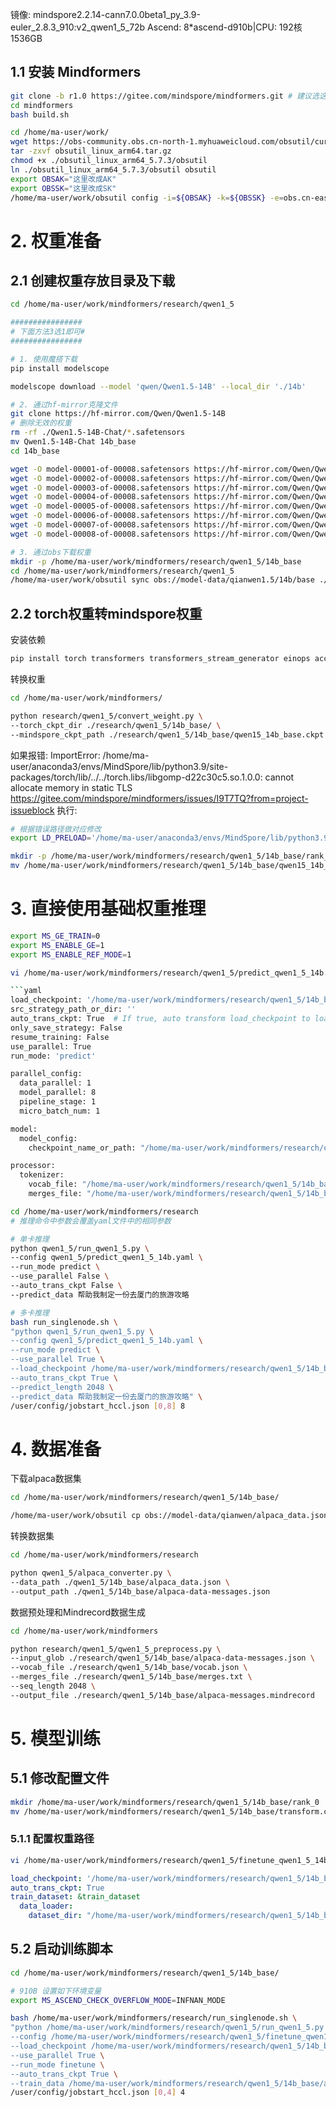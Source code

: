 镜像: mindspore2.2.14-cann7.0.0beta1_py_3.9-euler_2.8.3_910:v2_qwen1_5_72b
Ascend: 8*ascend-d910b|CPU: 192核 1536GB



## 1.1 安装 Mindformers

```bash
git clone -b r1.0 https://gitee.com/mindspore/mindformers.git # 建议选这个版本
cd mindformers
bash build.sh

cd /home/ma-user/work/
wget https://obs-community.obs.cn-north-1.myhuaweicloud.com/obsutil/current/obsutil_linux_arm64.tar.gz
tar -zxvf obsutil_linux_arm64.tar.gz
chmod +x ./obsutil_linux_arm64_5.7.3/obsutil
ln ./obsutil_linux_arm64_5.7.3/obsutil obsutil
export OBSAK="这里改成AK"
export OBSSK="这里改成SK"
/home/ma-user/work/obsutil config -i=${OBSAK} -k=${OBSSK} -e=obs.cn-east-292.mygaoxinai.com

```

# 2. 权重准备

## 2.1 创建权重存放目录及下载
```bash
cd /home/ma-user/work/mindformers/research/qwen1_5

################
# 下面方法3选1即可#
################

# 1. 使用魔搭下载
pip install modelscope

modelscope download --model 'qwen/Qwen1.5-14B' --local_dir './14b'

# 2. 通过hf-mirror克隆文件
git clone https://hf-mirror.com/Qwen/Qwen1.5-14B
# 删除无效的权重
rm -rf ./Qwen1.5-14B-Chat/*.safetensors
mv Qwen1.5-14B-Chat 14b_base
cd 14b_base

wget -O model-00001-of-00008.safetensors https://hf-mirror.com/Qwen/Qwen1.5-14B-Chat/resolve/main/model-00001-of-00008.safetensors?download=true
wget -O model-00002-of-00008.safetensors https://hf-mirror.com/Qwen/Qwen1.5-14B-Chat/resolve/main/model-00002-of-00008.safetensors?download=true
wget -O model-00003-of-00008.safetensors https://hf-mirror.com/Qwen/Qwen1.5-14B-Chat/resolve/main/model-00003-of-00008.safetensors?download=true
wget -O model-00004-of-00008.safetensors https://hf-mirror.com/Qwen/Qwen1.5-14B-Chat/resolve/main/model-00004-of-00008.safetensors?download=true
wget -O model-00005-of-00008.safetensors https://hf-mirror.com/Qwen/Qwen1.5-14B-Chat/resolve/main/model-00005-of-00008.safetensors?download=true
wget -O model-00006-of-00008.safetensors https://hf-mirror.com/Qwen/Qwen1.5-14B-Chat/resolve/main/model-00006-of-00008.safetensors?download=true
wget -O model-00007-of-00008.safetensors https://hf-mirror.com/Qwen/Qwen1.5-14B-Chat/resolve/main/model-00007-of-00008.safetensors?download=true
wget -O model-00008-of-00008.safetensors https://hf-mirror.com/Qwen/Qwen1.5-14B-Chat/resolve/main/model-00008-of-00008.safetensors?download=true

# 3. 通过obs下载权重
mkdir -p /home/ma-user/work/mindformers/research/qwen1_5/14b_base
cd /home/ma-user/work/mindformers/research/qwen1_5
/home/ma-user/work/obsutil sync obs://model-data/qianwen1.5/14b/base ./14b_base

```

## 2.2 torch权重转mindspore权重

安装依赖
```bash
pip install torch transformers transformers_stream_generator einops accelerate
```

转换权重
```bash
cd /home/ma-user/work/mindformers/

python research/qwen1_5/convert_weight.py \
--torch_ckpt_dir ./research/qwen1_5/14b_base/ \
--mindspore_ckpt_path ./research/qwen1_5/14b_base/qwen15_14b_base.ckpt

```

如果报错:
ImportError: /home/ma-user/anaconda3/envs/MindSpore/lib/python3.9/site-packages/torch/lib/../../torch.libs/libgomp-d22c30c5.so.1.0.0: cannot allocate memory in static TLS https://gitee.com/mindspore/mindformers/issues/I9T7TQ?from=project-issueblock
执行:
```bash
# 根据错误路径做对应修改
export LD_PRELOAD='/home/ma-user/anaconda3/envs/MindSpore/lib/python3.9/site-packages/torch.libs/libgomp-4dbbc2f2.so.1.0.0'
```

```bash
mkdir -p /home/ma-user/work/mindformers/research/qwen1_5/14b_base/rank_0/
mv /home/ma-user/work/mindformers/research/qwen1_5/14b_base/qwen15_14b_base.ckpt /home/ma-user/work/mindformers/research/qwen1_5/14b_base/rank_0/

```

# 3. 直接使用基础权重推理

```bash
export MS_GE_TRAIN=0
export MS_ENABLE_GE=1
export MS_ENABLE_REF_MODE=1

vi /home/ma-user/work/mindformers/research/qwen1_5/predict_qwen1_5_14b.yaml

```yaml
load_checkpoint: '/home/ma-user/work/mindformers/research/qwen1_5/14b_base/'
src_strategy_path_or_dir: ''
auto_trans_ckpt: True  # If true, auto transform load_checkpoint to load in distributed model
only_save_strategy: False
resume_training: False
use_parallel: True
run_mode: 'predict'

parallel_config:
  data_parallel: 1
  model_parallel: 8
  pipeline_stage: 1
  micro_batch_num: 1

model:
  model_config:
    checkpoint_name_or_path: "/home/ma-user/work/mindformers/research/qwen1_5/14b_base/rank_0/qwen15_14b_base.ckpt"

processor:
  tokenizer:
    vocab_file: "/home/ma-user/work/mindformers/research/qwen1_5/14b_base/vocab.json"
    merges_file: "/home/ma-user/work/mindformers/research/qwen1_5/14b_base/merges.txt"
```

```bash
cd /home/ma-user/work/mindformers/research
# 推理命令中参数会覆盖yaml文件中的相同参数

# 单卡推理
python qwen1_5/run_qwen1_5.py \
--config qwen1_5/predict_qwen1_5_14b.yaml \
--run_mode predict \
--use_parallel False \
--auto_trans_ckpt False \
--predict_data 帮助我制定一份去厦门的旅游攻略

# 多卡推理
bash run_singlenode.sh \
"python qwen1_5/run_qwen1_5.py \
--config qwen1_5/predict_qwen1_5_14b.yaml \
--run_mode predict \
--use_parallel True \
--load_checkpoint /home/ma-user/work/mindformers/research/qwen1_5/14b_base/ \
--auto_trans_ckpt True \
--predict_length 2048 \
--predict_data 帮助我制定一份去厦门的旅游攻略" \
/user/config/jobstart_hccl.json [0,8] 8

```

# 4. 数据准备

下载alpaca数据集

```bash
cd /home/ma-user/work/mindformers/research/qwen1_5/14b_base/

/home/ma-user/work/obsutil cp obs://model-data/qianwen/alpaca_data.json ./

```

转换数据集

```bash
cd /home/ma-user/work/mindformers/research

python qwen1_5/alpaca_converter.py \
--data_path ./qwen1_5/14b_base/alpaca_data.json \
--output_path ./qwen1_5/14b_base/alpaca-data-messages.json

```

数据预处理和Mindrecord数据生成

```bash
cd /home/ma-user/work/mindformers

python research/qwen1_5/qwen1_5_preprocess.py \
--input_glob ./research/qwen1_5/14b_base/alpaca-data-messages.json \
--vocab_file ./research/qwen1_5/14b_base/vocab.json \
--merges_file ./research/qwen1_5/14b_base/merges.txt \
--seq_length 2048 \
--output_file ./research/qwen1_5/14b_base/alpaca-messages.mindrecord

```

# 5. 模型训练

## 5.1 修改配置文件

```bash
mkdir /home/ma-user/work/mindformers/research/qwen1_5/14b_base/rank_0
mv /home/ma-user/work/mindformers/research/qwen1_5/14b_base/transform.ckpt /home/ma-user/work/mindformers/research/qwen1_5/14b_base/rank_0/
```
### 5.1.1 配置权重路径

```bash
vi /home/ma-user/work/mindformers/research/qwen1_5/finetune_qwen1_5_14b_base.yaml
```

```yaml
load_checkpoint: '/home/ma-user/work/mindformers/research/qwen1_5/14b_base/'
auto_trans_ckpt: True
train_dataset: &train_dataset
  data_loader:
    dataset_dir: "/home/ma-user/work/mindformers/research/qwen1_5/14b_base/alpaca-messages.mindrecord"
```
## 5.2 启动训练脚本

```bash
cd /home/ma-user/work/mindformers/research/qwen1_5/14b_base/

# 910B 设置如下环境变量
export MS_ASCEND_CHECK_OVERFLOW_MODE=INFNAN_MODE

bash /home/ma-user/work/mindformers/research/run_singlenode.sh \
"python /home/ma-user/work/mindformers/research/qwen1_5/run_qwen1_5.py \
--config /home/ma-user/work/mindformers/research/qwen1_5/finetune_qwen1_5_14b_base.yaml \
--load_checkpoint /home/ma-user/work/mindformers/research/qwen1_5/14b_base/ \
--use_parallel True \
--run_mode finetune \
--auto_trans_ckpt True \
--train_data /home/ma-user/work/mindformers/research/qwen1_5/14b_base/alpaca-messages.mindrecord" \
/user/config/jobstart_hccl.json [0,4] 4

```
